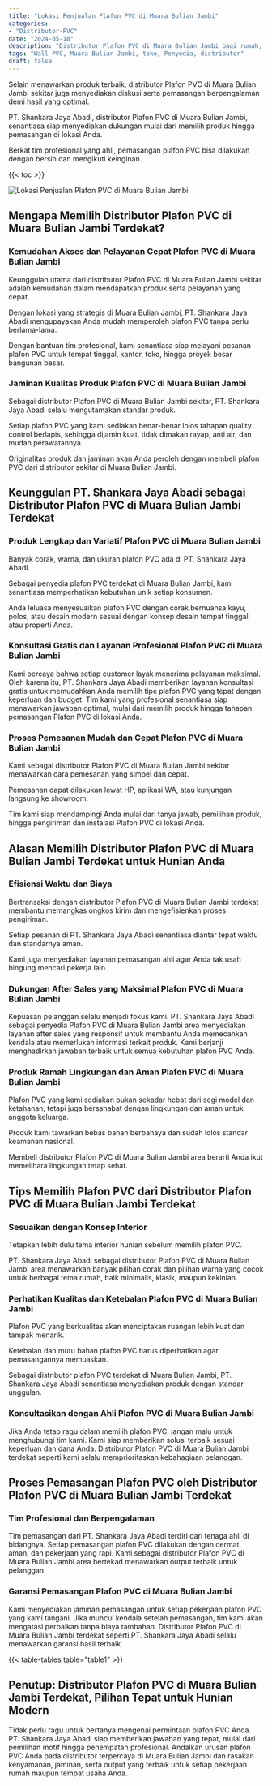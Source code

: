 ```yaml
---
title: "Lokasi Penjualan Plafon PVC di Muara Bulian Jambi"
categories: 
- "Distributor-PVC"
date: "2024-05-18"
description: "Distributor Plafon PVC di Muara Bulian Jambi bagi rumah, perkantoran, dan ritel. Material terbaik, variasi motif, variasi warna modern, beserta layanan instalasi oleh teknisi berpengalaman serta garansi resmi!|Layanan penyediaan Plafon PVC di Muara Bulian Jambi bagi keperluan rumah, kantor, atau gerai, beserta produk berkualitas dan penempatan oleh tim ahli serta garansi resmi.|Pilihan Plafon PVC di Muara Bulian Jambi yang andal bagi tempat tinggal, kantor, serta toko, dengan produk unggulan dan penempatan ditangani oleh tenaga ahli profesional dan garansi resmi.|Penyediaan Plafon PVC di Muara Bulian Jambi bagi rumah, kantor, serta ritel, beserta panel unggulan dan penempatan ditangani oleh tim profesional, lengkap dengan kepastian resmi.}"
tags: "Wall PVC, Muara Bulian Jambi, toko, Penyedia, distributor"
draft: false
---
```


Selain menawarkan produk terbaik, distributor Plafon PVC di Muara Bulian Jambi sekitar juga menyediakan diskusi serta pemasangan berpengalaman demi hasil yang optimal.

PT. Shankara Jaya Abadi, distributor Plafon PVC di Muara Bulian Jambi, senantiasa siap menyediakan dukungan mulai dari memilih produk hingga pemasangan di lokasi Anda.

Berkat tim profesional yang ahli, pemasangan plafon PVC bisa dilakukan dengan bersih dan mengikuti keinginan.

{{< toc >}}

![Lokasi Penjualan Plafon PVC di Muara Bulian Jambi](/images/Distributor-PVC/Lokasi-Penjualan-Plafon-PVC-di-Muara-Bulian-Jambi.png)


## Mengapa Memilih Distributor Plafon PVC di Muara Bulian Jambi Terdekat?

### Kemudahan Akses dan Pelayanan Cepat Plafon PVC di Muara Bulian Jambi

Keunggulan utama dari distributor Plafon PVC di Muara Bulian Jambi sekitar adalah kemudahan dalam mendapatkan produk serta pelayanan yang cepat.

Dengan lokasi yang strategis di Muara Bulian Jambi, PT. Shankara Jaya Abadi mengupayakan Anda mudah memperoleh plafon PVC tanpa perlu berlama-lama.

Dengan bantuan tim profesional, kami senantiasa siap melayani pesanan plafon PVC untuk tempat tinggal, kantor, toko, hingga proyek besar bangunan besar.

### Jaminan Kualitas Produk Plafon PVC di Muara Bulian Jambi

Sebagai distributor Plafon PVC di Muara Bulian Jambi sekitar, PT. Shankara Jaya Abadi selalu mengutamakan standar produk.

Setiap plafon PVC yang kami sediakan benar-benar lolos tahapan quality control berlapis, sehingga dijamin kuat, tidak dimakan rayap, anti air, dan mudah perawatannya.

Originalitas produk dan jaminan akan Anda peroleh dengan membeli plafon PVC dari distributor sekitar di Muara Bulian Jambi.

## Keunggulan PT. Shankara Jaya Abadi sebagai Distributor Plafon PVC di Muara Bulian Jambi Terdekat

### Produk Lengkap dan Variatif Plafon PVC di Muara Bulian Jambi

Banyak corak, warna, dan ukuran plafon PVC ada di PT. Shankara Jaya Abadi.

Sebagai penyedia plafon PVC terdekat di Muara Bulian Jambi, kami senantiasa memperhatikan kebutuhan unik setiap konsumen.

Anda leluasa menyesuaikan plafon PVC dengan corak bernuansa kayu, polos, atau desain modern sesuai dengan konsep desain tempat tinggal atau properti Anda.

### Konsultasi Gratis dan Layanan Profesional Plafon PVC di Muara Bulian Jambi

Kami percaya bahwa setiap customer layak menerima pelayanan maksimal. Oleh karena itu, PT. Shankara Jaya Abadi memberikan layanan konsultasi gratis untuk memudahkan Anda memilih tipe plafon PVC yang tepat dengan keperluan dan budget. Tim kami yang profesional senantiasa siap menawarkan jawaban optimal, mulai dari memilih produk hingga tahapan pemasangan Plafon PVC di lokasi Anda.

### Proses Pemesanan Mudah dan Cepat Plafon PVC di Muara Bulian Jambi

Kami sebagai distributor Plafon PVC di Muara Bulian Jambi sekitar menawarkan cara pemesanan yang simpel dan cepat.

Pemesanan dapat dilakukan lewat HP, aplikasi WA, atau kunjungan langsung ke showroom.

Tim kami siap mendampingi Anda mulai dari tanya jawab, pemilihan produk, hingga pengiriman dan instalasi Plafon PVC di lokasi Anda.

## Alasan Memilih Distributor Plafon PVC di Muara Bulian Jambi Terdekat untuk Hunian Anda

### Efisiensi Waktu dan Biaya

Bertransaksi dengan distributor Plafon PVC di Muara Bulian Jambi terdekat membantu memangkas ongkos kirim dan mengefisienkan proses pengiriman.

Setiap pesanan di PT. Shankara Jaya Abadi senantiasa diantar tepat waktu dan standarnya aman.

Kami juga menyediakan layanan pemasangan ahli agar Anda tak usah bingung mencari pekerja lain.

### Dukungan After Sales yang Maksimal Plafon PVC di Muara Bulian Jambi

Kepuasan pelanggan selalu menjadi fokus kami. PT. Shankara Jaya Abadi sebagai penyedia Plafon PVC di Muara Bulian Jambi area menyediakan layanan after sales yang responsif untuk membantu Anda memecahkan kendala atau memerlukan informasi terkait produk. Kami berjanji menghadirkan jawaban terbaik untuk semua kebutuhan plafon PVC Anda.

### Produk Ramah Lingkungan dan Aman Plafon PVC di Muara Bulian Jambi

Plafon PVC yang kami sediakan bukan sekadar hebat dari segi model dan ketahanan, tetapi juga bersahabat dengan lingkungan dan aman untuk anggota keluarga.

Produk kami tawarkan bebas bahan berbahaya dan sudah lolos standar keamanan nasional.

Membeli distributor Plafon PVC di Muara Bulian Jambi area berarti Anda ikut memelihara lingkungan tetap sehat.

## Tips Memilih Plafon PVC dari Distributor Plafon PVC di Muara Bulian Jambi Terdekat

### Sesuaikan dengan Konsep Interior

Tetapkan lebih dulu tema interior hunian sebelum memilih plafon PVC.

PT. Shankara Jaya Abadi sebagai distributor Plafon PVC di Muara Bulian Jambi area menawarkan banyak pilihan corak dan pilihan warna yang cocok untuk berbagai tema rumah, baik minimalis, klasik, maupun kekinian.

### Perhatikan Kualitas dan Ketebalan Plafon PVC di Muara Bulian Jambi

Plafon PVC yang berkualitas akan menciptakan ruangan lebih kuat dan tampak menarik.

Ketebalan dan mutu bahan plafon PVC harus diperhatikan agar pemasangannya memuaskan.

Sebagai distributor plafon PVC terdekat di Muara Bulian Jambi, PT. Shankara Jaya Abadi senantiasa menyediakan produk dengan standar unggulan.

### Konsultasikan dengan Ahli Plafon PVC di Muara Bulian Jambi

Jika Anda tetap ragu dalam memilih plafon PVC, jangan malu untuk menghubungi tim kami. Kami siap memberikan solusi terbaik sesuai keperluan dan dana Anda. Distributor Plafon PVC di Muara Bulian Jambi terdekat seperti kami selalu memprioritaskan kebahagiaan pelanggan.

## Proses Pemasangan Plafon PVC oleh Distributor Plafon PVC di Muara Bulian Jambi Terdekat

### Tim Profesional dan Berpengalaman

Tim pemasangan dari PT. Shankara Jaya Abadi terdiri dari tenaga ahli di bidangnya. Setiap pemasangan plafon PVC dilakukan dengan cermat, aman, dan pekerjaan yang rapi. Kami sebagai distributor Plafon PVC di Muara Bulian Jambi area bertekad menawarkan output terbaik untuk pelanggan.

### Garansi Pemasangan Plafon PVC di Muara Bulian Jambi

Kami menyediakan jaminan pemasangan untuk setiap pekerjaan plafon PVC yang kami tangani. Jika muncul kendala setelah pemasangan, tim kami akan mengatasi perbaikan tanpa biaya tambahan. Distributor Plafon PVC di Muara Bulian Jambi terdekat seperti PT. Shankara Jaya Abadi selalu menawarkan garansi hasil terbaik.

{{< table-tables table="table1" >}}

## Penutup: Distributor Plafon PVC di Muara Bulian Jambi Terdekat, Pilihan Tepat untuk Hunian Modern

Tidak perlu ragu untuk bertanya mengenai permintaan plafon PVC Anda. PT. Shankara Jaya Abadi siap memberikan jawaban yang tepat, mulai dari pemilihan motif hingga penempatan profesional. Andalkan urusan plafon PVC Anda pada distributor terpercaya di Muara Bulian Jambi dan rasakan kenyamanan, jaminan, serta output yang terbaik untuk setiap pekerjaan rumah maupun tempat usaha Anda.
